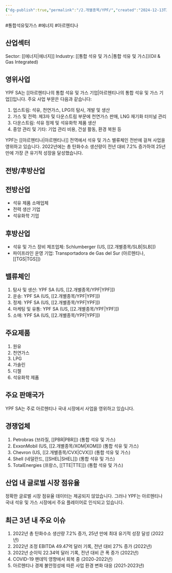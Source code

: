 ```yaml
---
{"dg-publish":true,"permalink":"/2.개별종목/YPF/","created":"2024-12-13T21:46:51.079+09:00","updated":"2025-06-03T20:06:02.251+09:00"}
---
```


#통합석유및가스 #에너지 #아르헨티나

## 산업섹터

Sector: [[에너지\|에너지]]
Industry: [[통합 석유 및 가스\|통합 석유 및 가스]](Oil & Gas Integrated)

## 영위사업

YPF SA는 [[아르헨티나의 통합 석유 및 가스 기업\|아르헨티나의 통합 석유 및 가스 기업]]입니다. 주요 사업 부문은 다음과 같습니다:

1. 업스트림: 석유, 천연가스, LPG의 탐사, 개발 및 생산
2. 가스 및 전력: 제3자 및 다운스트림 부문에 천연가스 판매, LNG 재기화 터미널 관리
3. 다운스트림: 석유 정제 및 석유화학 제품 생산
4. 중앙 관리 및 기타: 기업 관리 비용, 건설 활동, 환경 복원 등

YPF는 [[아르헨티나\|아르헨티나]] 전역에서 석유 및 가스 밸류체인 전반에 걸쳐 사업을 영위하고 있습니다. 2022년에는 총 탄화수소 생산량이 전년 대비 7.2% 증가하여 25년 만에 가장 큰 유기적 성장을 달성했습니다.

## 전방/후방산업

## 전방산업

- 석유 제품 소매업체
- 전력 생산 기업
- 석유화학 기업

## 후방산업

- 석유 및 가스 장비 제조업체: Schlumberger (US, [[2.개별종목/SLB\|SLB]])
- 파이프라인 운영 기업: Transportadora de Gas del Sur (아르헨티나, [[TGS\|TGS]])

## 밸류체인

1. 탐사 및 생산: YPF SA (US, [[2.개별종목/YPF\|YPF]])
2. 운송: YPF SA (US, [[2.개별종목/YPF\|YPF]])
3. 정제: YPF SA (US, [[2.개별종목/YPF\|YPF]])
4. 마케팅 및 유통: YPF SA (US, [[2.개별종목/YPF\|YPF]])
5. 소매: YPF SA (US, [[2.개별종목/YPF\|YPF]])

## 주요제품

1. 원유
2. 천연가스
3. LPG
4. 가솔린
5. 디젤
6. 석유화학 제품

## 주요 판매국가

YPF SA는 주로 아르헨티나 국내 시장에서 사업을 영위하고 있습니다.

## 경쟁업체

1. Petrobras (브라질, [[PBR\|PBR]]) (통합 석유 및 가스)
2. ExxonMobil (US, [[2.개별종목/XOM\|XOM]]) (통합 석유 및 가스)
3. Chevron (US, [[2.개별종목/CVX\|CVX]]) (통합 석유 및 가스)
4. Shell (네덜란드, [[SHEL\|SHEL]]) (통합 석유 및 가스)
5. TotalEnergies (프랑스, [[TTE\|TTE]]) (통합 석유 및 가스)

## 산업 내 글로벌 시장 점유율

정확한 글로벌 시장 점유율 데이터는 제공되지 않았습니다. 그러나 YPF는 아르헨티나 국내 석유 및 가스 시장에서 주요 플레이어로 인식되고 있습니다.

## 최근 3년 내 주요 이슈

1. 2022년 총 탄화수소 생산량 7.2% 증가, 25년 만에 최대 유기적 성장 달성 (2022년)
2. 2022년 조정 EBITDA 49.47억 달러 기록, 전년 대비 27% 증가 (2022년)
3. 2022년 순이익 22.34억 달러 기록, 전년 대비 큰 폭 증가 (2022년)
4. COVID-19 팬데믹 영향에서 회복 중 (2020-2022년)
5. 아르헨티나 경제 불안정성에 따른 사업 환경 변화 대응 (2021-2023년)